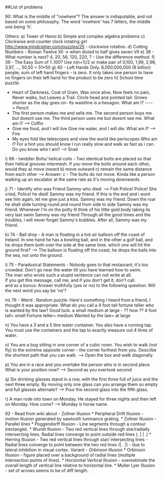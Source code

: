 ##List of problems 

90: What is the middle of "nowhere"? The answer is indisputable, and not based on some philosophy. 
    The word 'nowhere' has 7 letters, the middle one being 'h'.



Others: 
a) Tower of Hanoi 
b) Simple and complex algebra problems 
c) Clockwise and counter clock rotating girl http://www.mindcipher.com/puzzles/25 - clockwise rotation. 
d) Cutting Numbers - Roman Twelve XII -> when divied to half gives seven VII 
e) 38 - What number is next?  4, 20, 56, 120, 220, ? - Use the difference method.
f) 39 - The Easy Sum of 1..100?  Use n(n+1)/2  or make pair of 0,100, 1,99, 2,98, 3,97, ..., 50,50 = 51*50
g) 40 - Left Hands Only. 6,000,000,000 (6 billion) people, sum of left hand fingers - is zero. 
	It only takes one person to have no fingers on their left hand for the product to be zero
h) School time puzzle: 
* Heart of Darkness, Coat of Grain, Was once alive, Now feels no pain, Never walks, but Leaves a Trail. Circle head and pointed tail. Grows shorter as the day goes on- Its waistline is a hexagon.  What am I?  ----> Pencil 
* The first person makes me and sells me. The second person buys me but doesnt use me. The third person uses me but doesnt see me. What am I? --> Coffin 
* Give me food, and I will live Give me water, and I will die. What am I?  --> Fire 
* My eyes fold like telescopes and view the world like periscopes Who am I?  For a hint you should know I run really slow and walk as fast as i can. Do you know who I am? --> Snail 

i) 68 - twiddler Bolts/ helical coils  - Two identical bolts are placed so that their helical grooves intermesh. If you move the bolts around each other, would they a) move inward b) move outward c) remain the same distance from each other  --> Answer: c - The bolts do not move. Kinda like a person walking up an escalator at the same rate as it's moving downwards.

j) 71 - Identify who was Friend Sammy who died:  --> Fish 
Police! Police! She cried, Police! he died! Sammy was my friend.  If this is the end and i wont see him again, let me give just a kiss. Sammy was my friend.  Down the roar he shall slide turning round and round from side to side Sammy was my friend.  Whenever I'm on the potty Ill think of his little gold body taking its very last swim Sammy was my friend Through all the good times and the troubles, i will never forget Sammy's bubbles. After all, Sammy was my friend.  

k) 74 - Ball drop - A man is floating in a hot air balloon off the coast of Ireland.  In one hand he has a bowling ball, and in the other a golf ball, and he drops them both over the side at the same time.  which one will hit the ground first? --> The balloon is floating off the coast, he drops the balls into the sea, not onto the ground.

l) 75 - Paradoxical Statements - Nobody goes to that restaurant; it's too crowded.
Don't go near the water till you have learned how to swim.  
The man who wrote such a stupid sentence can not write at all.  
If you get this message, call me, and if you don't get it, don't call.  
and as a bonus: Answer truthfully (yes or no) to the following question: Will the next word you say be 'no'?
 
m) 76 - Weird : Random puzzle: Here's something I heard from a friend, I thought it was appropriate.  What do you call a 4 foot tall fortune teller who is wanted by the law?  Good luck.
a small medium at large - ?? how ??  4 foot tall= small Fortune teller= medium Wanted by the law= at large

n) You have a 3 and a 5 litre water container. You also have a running tap. You must use the containers and the tap to exactly measure out 4 litres of water.

o) You are a bug sitting in one corner of a cubic room. You wish to walk (not fly) to the extreme opposite corner - the corner furthest from you. Describe the shortest path that you can walk. --> Open the box and walk diagonally. 

p) You are in a race and you overtake the person who is in second place. What is your position now? --> Second as you overtook second
 
q) Six drinking glasses stand in a row, with the first three full of juice and the next three empty. By moving only one glass can you arrange them so empty and full glasses alternate?  -->  Pour the second glass into the fifth glass.

r) A man rode into town on Monday. He stayed for three nights and then left on Monday. How come? --> Monday is horse name. 
 





92 - Read from wiki about - Zollner illusion 
	* Peripheral Drift Illusion - motion illusion generated by sawtooth luminance grating. 
	* Zollner Illusion - Parallel lines 
	* Poggendorff Illusion - Line segments through a contour (rectangle). 
	* Wundt Illusion - Two red vertical lines through star/radially intersecting lines. Radial lines converge to point outside red lines (. | | .)
	* Herring Illusion - Two red vertical lines through star/ intersecting lines - Radial lines converge to point between the two red lines (| . |) - due to lateral inhibition in visual cortex. Variant - _Orbinson Illusion_ 
	* Orbinson Illusion  - figure placed over a background of radial lines (multiple intersection points of lines). 
	* Horizontal Vertical Illusion - overestimate the overall length of vertical line relative to horizontal line. 
	* Muller Lyer Illusion - set of arrows seems to be of diff length. 






